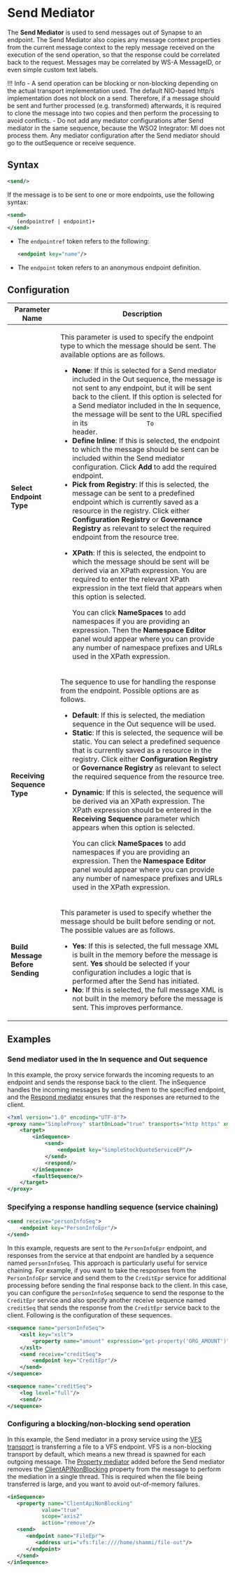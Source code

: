 # Send Mediator

The **Send Mediator** is used to send messages out of Synapse to an endpoint. The Send Mediator also copies any message context properties from the current message context to the reply message received on the execution of the send operation, so that the response could be correlated back to the request. Messages may be correlated by WS-A MessageID, or even simple custom text labels.

!!! Info
    - A send operation can be blocking or non-blocking depending on the actual transport implementation used. The default NIO-based http/s implementation does not block on a send. Therefore, if a message should be sent and further processed (e.g. transformed) afterwards, it is required to clone the message into two copies and then perform the processing to avoid conflicts.
    - Do not add any mediator configurations after Send mediator in the same sequence, because the WSO2 Integrator: MI does not process them. Any mediator configuration after the Send mediator should go to the outSequence or receive sequence.

## Syntax

```xml
<send/>
```

If the message is to be sent to one or more endpoints, use the following syntax:

```xml
<send>
   (endpointref | endpoint)+
</send>
```

-   The `endpointref` token refers to the following:
    ```xml
    <endpoint key="name"/>
    ```
-   The `endpoint` token refers to an anonymous endpoint definition.

## Configuration

<table>
<thead>
<tr class="header">
<th>Parameter Name</th>
<th>Description</th>
</tr>
</thead>
<tbody>
<tr class="odd">
<td><strong>Select Endpoint Type</strong></td>
<td><div class="content-wrapper">
<p>This parameter is used to specify the endpoint type to which the message should be sent. The available options are as follows.</p>
<ul>
<li><strong>None</strong>: If this is selected for a Send mediator included in the Out sequence, the message is not sent to any endpoint, but it will be sent back to the client. If this option is selected for a Send mediator included in the In sequence, the message will be sent to the URL specified in its <code>                To               </code> header.</li>
<li><strong>Define Inline</strong>: If this is selected, the endpoint to which the message should be sent can be included within the Send mediator configuration. Click <strong>Add</strong> to add the required endpoint.</li>
<li><strong>Pick from Registry</strong>: If this is selected, the message can be sent to a predefined endpoint which is currently saved as a resource in the registry. Click either <strong>Configuration Registry</strong> or <strong>Governance Registry</strong> as relevant to select the required endpoint from the resource tree.</li>
<li><p><strong>XPath</strong>: If this is selected, the endpoint to which the message should be sent will be derived via an XPath expression. You are required to enter the relevant XPath expression in the text field that appears when this option is selected.</p>
<p>You can click <strong>NameSpaces</strong> to add namespaces if you are providing an expression. Then the <strong>Namespace Editor</strong> panel would appear where you can provide any number of namespace prefixes and URLs used in the XPath expression.</p>
</li>
</ul>
</div></td>
</tr>
<tr class="even">
<td><strong>Receiving Sequence Type</strong></td>
<td><div class="content-wrapper">
<p>The sequence to use for handling the response from the endpoint. Possible options are as follows.</p>
<ul>
<li><strong>Default</strong>: If this is selected, the mediation sequence in the Out sequence will be used.</li>
<li><strong>Static</strong>: If this is selected, the sequence will be static. You can select a predefined sequence that is currently saved as a resource in the registry. Click either <strong>Configuration Registry</strong> or <strong>Governance Registry</strong> as relevant to select the required sequence from the resource tree.</li>
<li><p><strong>Dynamic</strong>: If this is selected, the sequence will be derived via an XPath expression. The XPath expression should be entered in the <strong>Receiving Sequence</strong> parameter which appears when this option is selected.</p>
<p>You can click <strong>NameSpaces</strong> to add namespaces if you are providing an expression. Then the <strong>Namespace Editor</strong> panel would appear where you can provide any number of namespace prefixes and URLs used in the XPath expression.</p>
</li>
</ul>
</div></td>
</tr>
<tr class="odd">
<td><strong>Build Message Before Sending</strong></td>
<td><p>This parameter is used to specify whether the message should be built before sending or not. The possible values are as follows.</p>
<ul>
<li><strong>Yes</strong>: If this is selected, the full message XML is built in the memory before the message is sent. <strong>Yes</strong> should be selected if your configuration includes a logic that is performed after the Send has initiated.</li>
<li><strong>No</strong>: If this is selected, the full message XML is not built in the memory before the message is sent. This improves performance.</li>
</ul></td>
</tr>
</tbody>
</table>

## Examples

### Send mediator used in the In sequence and Out sequence

In this example, the proxy service forwards the incoming requests to an endpoint and sends the response back to the client. 
The inSequence handles the incoming messages by sending them to the specified endpoint, and the [Respond mediator]({{base_path}}/reference/mediators/respond-mediator/) ensures that the responses are returned to the client.

```xml
<?xml version="1.0" encoding="UTF-8"?>
<proxy name="SimpleProxy" startOnLoad="true" transports="http https" xmlns="http://ws.apache.org/ns/synapse">
    <target>
        <inSequence>
            <send>
                <endpoint key="SimpleStockQuoteServiceEP"/>
            </send>
            <respond/>
        </inSequence>
        <faultSequence/>
    </target>
</proxy>
```

### Specifying a response handling sequence (service chaining) 

```xml
<send receive="personInfoSeq">
    <endpoint key="PersonInfoEpr"/>
</send>
```

In this example, requests are sent to the `PersonInfoEpr` endpoint, and responses from the
service at that endpoint are handled by a sequence named `personInfoSeq`.
This approach is particularly useful for service chaining. For example, if you want to take the responses from the `PersonInfoEpr` service and send them to the
`CreditEpr` service for additional processing before sending the final response back to the client. 
In this case, you can configure the `personInfoSeq` sequence to send the response to the `CreditEpr` service and also specify
another receive sequence named `creditSeq` that sends the response from the `CreditEpr` service back to the client. 
Following is the configuration of these sequences.

```xml
<sequence name="personInfoSeq">
    <xslt key="xslt">
        <property name="amount" expression="get-property('ORG_AMOUNT')"/>
    </xslt>
    <send receive="creditSeq">
        <endpoint key="CreditEpr"/>
    </send>
</sequence>

<sequence name="creditSeq">
    <log level="full"/>
    <send/>
</sequence>
```

### Configuring a blocking/non-blocking send operation

In this example, the Send mediator in a proxy service using the [VFS transport]({{base_path}}/install-and-setup/setup/transport-configurations/configuring-transports/#configuring-the-vfs-transport) is transferring a file to a VFS endpoint. 
VFS is a non-blocking transport by default, which means a new thread is spawned for each outgoing message. 
The [Property mediator]({{base_path}}/reference/mediators/property-mediator) added before the Send mediator removes the [ClientAPINonBlocking]({{base_path}}/reference/mediators/property-reference/generic-properties/#clientapinonblocking)
property from the message to perform the mediation in a single thread.
This is required when the file being transferred is large, and you want to avoid out-of-memory failures.

```xml
<inSequence>
   <property name="ClientApiNonBlocking"
           value="true"
           scope="axis2"
           action="remove"/>
   <send>
      <endpoint name="FileEpr">
         <address uri="vfs:file:////home/shammi/file-out"/>
      </endpoint>
   </send>
</inSequence>
```

